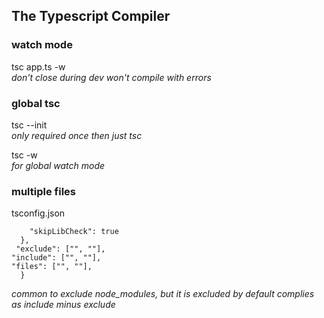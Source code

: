 ## The Typescript Compiler

### watch mode

tsc app.ts -w  
_don't close during dev_
_won't compile with errors_

### global tsc

tsc --init  
_only required once_
_then just tsc_

tsc -w  
_for global watch mode_

### multiple files

tsconfig.json

```...
    "skipLibCheck": true
  },
 "exclude": ["", ""],
"include": ["", ""],
"files": ["", ""],
  }
```

_common to exclude node_modules, but it is excluded by default_
_complies as include minus exclude_
